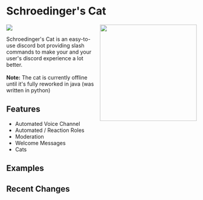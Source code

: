 # Schroedinger's Cat

<img align="right" src="https://user-images.githubusercontent.com/88390464/192118947-6e713788-9a1d-443d-b8ba-7d59f4dd4165.png" height="256" width="256">

<img align="middle" src="https://top.gg/api/widget/servers/872475386620026971.svg">

Schroedinger's Cat is an easy-to-use discord bot providing slash commands to make your and your user's discord experience a lot better. <br><br>
**Note:** The cat is currently offline until it's fully reworked in java (was written in python)

<!-- FEATURES-->
## Features

   - Automated Voice Channel
   - Automated / Reaction Roles
   - Moderation
   - Welcome Messages
   - Cats
  
## Examples


## Recent Changes


